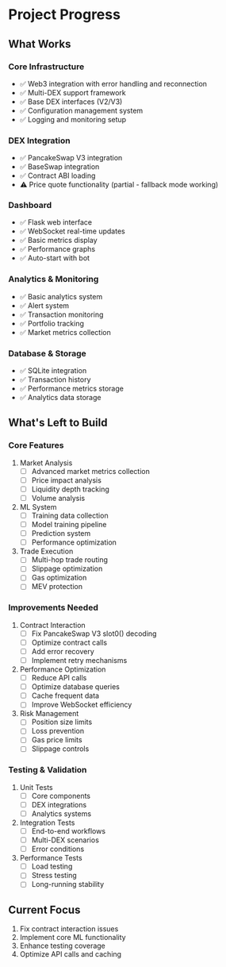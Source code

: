 # Project Progress

## What Works

### Core Infrastructure
- ✅ Web3 integration with error handling and reconnection
- ✅ Multi-DEX support framework
- ✅ Base DEX interfaces (V2/V3)
- ✅ Configuration management system
- ✅ Logging and monitoring setup

### DEX Integration
- ✅ PancakeSwap V3 integration
- ✅ BaseSwap integration
- ✅ Contract ABI loading
- ⚠️ Price quote functionality (partial - fallback mode working)

### Dashboard
- ✅ Flask web interface
- ✅ WebSocket real-time updates
- ✅ Basic metrics display
- ✅ Performance graphs
- ✅ Auto-start with bot

### Analytics & Monitoring
- ✅ Basic analytics system
- ✅ Alert system
- ✅ Transaction monitoring
- ✅ Portfolio tracking
- ✅ Market metrics collection

### Database & Storage
- ✅ SQLite integration
- ✅ Transaction history
- ✅ Performance metrics storage
- ✅ Analytics data storage

## What's Left to Build

### Core Features
1. Market Analysis
   - [ ] Advanced market metrics collection
   - [ ] Price impact analysis
   - [ ] Liquidity depth tracking
   - [ ] Volume analysis

2. ML System
   - [ ] Training data collection
   - [ ] Model training pipeline
   - [ ] Prediction system
   - [ ] Performance optimization

3. Trade Execution
   - [ ] Multi-hop trade routing
   - [ ] Slippage optimization
   - [ ] Gas optimization
   - [ ] MEV protection

### Improvements Needed

1. Contract Interaction
   - [ ] Fix PancakeSwap V3 slot0() decoding
   - [ ] Optimize contract calls
   - [ ] Add error recovery
   - [ ] Implement retry mechanisms

2. Performance Optimization
   - [ ] Reduce API calls
   - [ ] Optimize database queries
   - [ ] Cache frequent data
   - [ ] Improve WebSocket efficiency

3. Risk Management
   - [ ] Position size limits
   - [ ] Loss prevention
   - [ ] Gas price limits
   - [ ] Slippage controls

### Testing & Validation
1. Unit Tests
   - [ ] Core components
   - [ ] DEX integrations
   - [ ] Analytics systems

2. Integration Tests
   - [ ] End-to-end workflows
   - [ ] Multi-DEX scenarios
   - [ ] Error conditions

3. Performance Tests
   - [ ] Load testing
   - [ ] Stress testing
   - [ ] Long-running stability

## Current Focus
1. Fix contract interaction issues
2. Implement core ML functionality
3. Enhance testing coverage
4. Optimize API calls and caching

